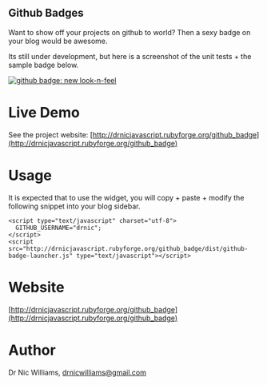 Github Badges
-------------

Want to show off your projects on github to world? 
Then a sexy badge on your blog would be awesome.

Its still under development, but here is a screenshot
of the unit tests + the sample badge below.

<div><a href="http://skitch.com/drnic/keqx/github-badge-new-look-n-feel"><img src="http://img.skitch.com/20080426-jisygbfprs2wntu7fnngs1f7wm.jpg" alt="github badge: new look-n-feel" /></a></div>

Live Demo
=========

See the project website: [http://drnicjavascript.rubyforge.org/github_badge](http://drnicjavascript.rubyforge.org/github_badge)

Usage
=====

It is expected that to use the widget, you will copy + paste + modify
the following snippet into your blog sidebar.

    <script type="text/javascript" charset="utf-8">
      GITHUB_USERNAME="drnic";
    </script>
    <script src="http://drnicjavascript.rubyforge.org/github_badge/dist/github-badge-launcher.js" type="text/javascript"></script>

Website
=======

[http://drnicjavascript.rubyforge.org/github_badge](http://drnicjavascript.rubyforge.org/github_badge)

Author
======

Dr Nic Williams, drnicwilliams@gmail.com
